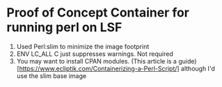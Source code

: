 # Proof of Concept Container for running perl on LSF

1. Used Perl:slim to minimize the image footprint
1. ENV LC_ALL C just suppresses warnings. Not required
1. You may want to install CPAN modules. (This article is a guide)[https://www.ecliptik.com/Containerizing-a-Perl-Script/] although I'd use the slim base image

